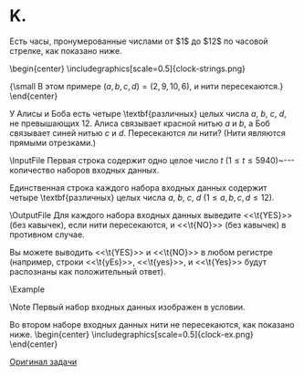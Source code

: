 <h1>K.  </h1>
Есть часы, пронумерованные числами от $1$ до $12$ по часовой стрелке, как показано ниже.

\begin{center}
\includegraphics[scale=0.5]{clock-strings.png}

{\small В этом примере $(a,b,c,d)=(2,9,10,6)$, и нити пересекаются.}
\end{center}

У Алисы и Боба есть четыре \textbf{различных} целых числа $a$, $b$, $c$, $d$, не превышающих $12$. Алиса связывает красной нитью $a$ и $b$, а Боб связывает синей нитью $c$ и $d$. Пересекаются ли нити? (Нити являются прямыми отрезками.)

\InputFile
Первая строка содержит одно целое число $t$ ($1 \leq t \leq 5940$)~--- количество наборов входных данных.

Единственная строка каждого набора входных данных содержит четыре \textbf{различных} целых числа $a$, $b$, $c$, $d$ ($1 \leq a, b, c, d \leq 12$).

\OutputFile
Для каждого набора входных данных выведите <<\t{YES}>> (без кавычек), если нити пересекаются, и <<\t{NO}>> (без кавычек) в противном случае.

Вы можете выводить <<\t{YES}>> и <<\t{NO}>> в любом регистре (например, строки <<\t{yEs}>>, <<\t{yes}>>, и <<\t{Yes}>> будут распознаны как положительный ответ).

\Example

\Note
Первый набор входных данных изображен в условии.

Во втором наборе входных данных нити не пересекаются, как показано ниже.
\begin{center}
\includegraphics[scale=0.5]{clock-ex.png}
\end{center}


[Оригинал задачи](https://codeforces.com/contest/1971/problem/C)